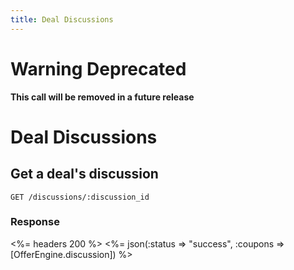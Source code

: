 ```yaml
---
title: Deal Discussions
---
```


# Warning Deprecated
**This call will be removed in a future release**

# Deal Discussions

## Get a deal's discussion

    GET /discussions/:discussion_id

### Response

<%= headers 200 %>
<%= json(:status => "success", :coupons => [OfferEngine.discussion]) %>
